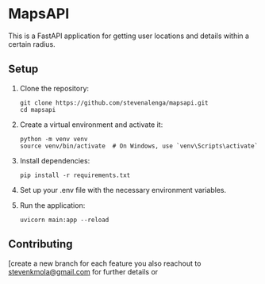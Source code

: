   # MapsAPI

   This is a FastAPI application for getting user locations and details within a certain radius.

   ## Setup

   1. Clone the repository:
      ```
      git clone https://github.com/stevenalenga/mapsapi.git
      cd mapsapi
      ```

   2. Create a virtual environment and activate it:
      ```
      python -m venv venv
      source venv/bin/activate  # On Windows, use `venv\Scripts\activate`
      ```

   3. Install dependencies:
      ```
      pip install -r requirements.txt
      ```

   4. Set up your .env file with the necessary environment variables.

   5. Run the application:
      ```
      uvicorn main:app --reload
      ```

   ## Contributing

   [create a new branch for each feature you also reachout to stevenkmola@gmail.com for further details or 
